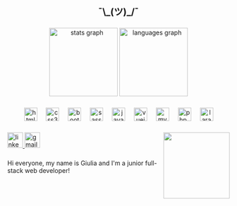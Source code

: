 <h2 align="center">¯\_(ツ)_/¯</h2>

###

<div align="center">
  <img src="https://github-readme-stats.vercel.app/api?username=giuliacrr&hide_title=false&hide_rank=false&show_icons=true&include_all_commits=true&count_private=true&disable_animations=false&theme=aura&locale=en&hide_border=false" height="155" alt="stats graph"  />
  <img src="https://github-readme-stats.vercel.app/api/top-langs?username=giuliacrr&locale=en&hide_title=false&layout=compact&card_width=320&langs_count=10&theme=aura&hide_border=false" height="155" alt="languages graph"  />
</div>

###

<div align="center">
  <img src="https://cdn.jsdelivr.net/gh/devicons/devicon/icons/html5/html5-original.svg" height="30" alt="html5_logo"  />
  <img width="12" />
  <img src="https://cdn.jsdelivr.net/gh/devicons/devicon/icons/css3/css3-original.svg" height="30" alt="css3_logo"  />
  <img width="12" />
  <img src="https://cdn.jsdelivr.net/gh/devicons/devicon/icons/bootstrap/bootstrap-original.svg" height="30" alt="bootstrap_logo"  />
  <img width="12" />
  <img src="https://cdn.jsdelivr.net/gh/devicons/devicon/icons/sass/sass-original.svg" height="30" alt="sass_logo"  />
  <img width="12" />
  <img src="https://cdn.jsdelivr.net/gh/devicons/devicon/icons/javascript/javascript-original.svg" height="30" alt="javascript_logo"  />
  <img width="12" />
  <img src="https://cdn.jsdelivr.net/gh/devicons/devicon/icons/vuejs/vuejs-original.svg" height="30" alt="vuejs_logo"  />
  <img width="12" />
  <img src="https://cdn.jsdelivr.net/gh/devicons/devicon/icons/mysql/mysql-original.svg" height="30" alt="mysql_logo"  />
  <img width="12" />
  <img src="https://cdn.jsdelivr.net/gh/devicons/devicon/icons/php/php-original.svg" height="30" alt="php_logo"  />
  <img width="12" />
  <a href="https://laravel.com/"><img src="https://upload.wikimedia.org/wikipedia/commons/thumb/9/9a/Laravel.svg/1969px-Laravel.svg.png" height="30" alt="laravel_logo"  /></a>
</div>

###

<img align="right" height="150" src="https://i.imgur.com/6M5kV1N.gif"  />

###

<div align="left">
  <a href="https://www.linkedin.com/in/giulia-corrado-b55ab5297/" target="_blank">
    <img src="https://img.shields.io/static/v1?message=LinkedIn&logo=linkedin&label=&color=0077B5&logoColor=white&labelColor=&style=for-the-badge" height="35" alt="linkedin logo"  />
  </a>
  <a href="https://mail.google.com/mail/u/0/?fs=1&to=giulia.corrado02@gmail.com&tf=cm" target="_blank">
    <img src="https://img.shields.io/static/v1?message=Gmail&logo=gmail&label=&color=D14836&logoColor=white&labelColor=&style=for-the-badge" height="35" alt="gmail logo"  />
  </a>
</div>

###

<p align="left">Hi everyone, my name is Giulia and I'm a junior full-stack web developer!</p>

###
